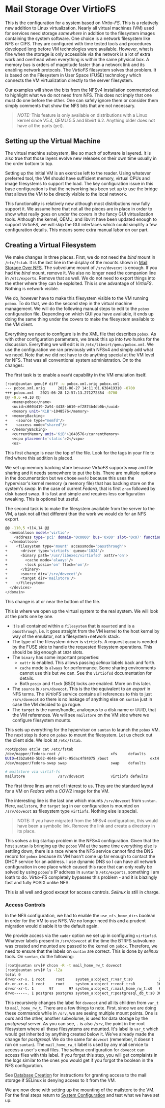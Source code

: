 # Mail Storage Over VirtioFS
This is the configuration for a system based on *Virtio-FS*.
This is a relatively new addition to Linux virtualization.
Nearly all virtual machines (VM) used for services need storage *somewhere* in addition
to the filesystem images containing the system software.
One choice is a network filesystem like NFS or CIFS.
They are configured with time tested tools and procedures developed long before VM
technologies were available.
However, what is fine when the storage is only accessible via the
network is a lot of extra work and overhead when everything is within the same
physical box.
A memory bus is orders of magnitude faster than a network link and its enabling
network protocols.
The *VirtioFS* filesystem solves that problem.
It is based on the Filesystem in User Space (FUSE) technology which connects the
VM virtualization directly to the server filesystem.

Our examples will show the bits from the NFSv4 installation commented out to
highlight what we do not need from NFS.
This does not imply that one must do one before the other.
One can safely ignore them or consider them simply comments that show
the NFS bits that are not necessary.

>*NOTE:* This feature is only available on distributions with a Linux kernel since
V5.4, QEMU 5.5 and libvirt 6.2. Anything older does not have all the parts (yet).

## Setting up the Virtual Machine
The virtual machine subsystem, like so much of software is layered.
It is also true that those layers evolve new releases on their own time usually
in the order bottom to top.

Setting up the initial VM is an exercise left to the reader.
Using whatever preferred tool, the VM should have sufficient memory, virtual
CPUs and image filesystems to support the load. The key configuration issue
in this base configuration is that the networking has been set up to use
the bridge that allows the VM to be directly visible to the local network.

This functionality is relatively new although most distributions now fully
support it.
We assume here that not all the pieces are in place in order to show what
really goes on under the covers in the fancy GUI virtualization tools.
Although the kernel, QEMU, and libvirt have been updated enough to support
*VirtioFS*, we will skip the GUI interfaces which could simplify
a few configuration details.
This means some extra manual labor on our part.

## Creating a Virtual Filesystem
We make changes in three places. First, we do not need the *bind* mount in
`/etc/fstab`. It is the last line in the display of the mounts
shown in [Mail Storage Over NFS](nfs_storage.md).
The subvolume mount of `/srv/dovecot` is enough.
If you had the *bind* mount, remove it.
We also no longer need the companion line in `/etc/exports`.
Remove that as well. We do not need to export things into the ether where they
can be exploited.
This is one advantage of *VirtioFS*. Nothing is network visible.

We do, however have to make this filesystem visible to the VM running `pobox`.
To do that, we do the second step in the virtual machine management.
We will do the following manual steps to edit to the `pobox`
configuration file.
Depending on which GUI you have available, it ends up doing the same thing
under the covers to make the filesystem available to the VM client.

Everything we need to configure is in the XML file that describes `pobox`.
As with other configuration parameters, we break this up into two hunks
for the discussion.
Everything we will edit is in `/etc/libvirt/qemu/pobox.xml`.
We use the configuration we ran previously with NFSv4 and simply add what
we need. Note that we did not have to do anything special at the VM level
for NFS. That was all conventional system administration.
On to the changes:

The first task is to enable a `memfd` capability in the VM emulation itself.

```bash
[root@suntan qemu]# diff -u pobox.xml.orig pobox.xml
--- pobox.xml.orig      2021-06-27 14:11:01.638419310 -0700
+++ pobox.xml   2021-06-28 12:57:13.271272354 -0700
@@ -9,6 +9,10 @@
   <name>pobox</name>
   <uuid>c6604419-2a94-4438-b610-ef2874b4db0b</uuid>
   <memory unit='KiB'>1048576</memory>
+  <memoryBacking>
+    <source type="memfd"/>
+    <access mode="shared"/>
+  </memoryBacking>
   <currentMemory unit='KiB'>1048576</currentMemory>
   <vcpu placement='static'>2</vcpu>
   <os>
```
This first change is near the top of the file.
Look for the tags in your file to find where this addition is placed.

We set up memory backing store because *VirtioFS* supports `mmap` and file sharing
and it needs somewhere to put the bits.
There are multiple options in the documentation but we chose `memfd` because this
uses the hypervisor's kernel memory (a memory file) that has backing store on the
system's *swap*. In the case of current *Fedora*, that is first `zram` followed
by disk based swap. It is fast and simple and requires less configuration tweaking.
This is optional but useful.

The second task is to make the filesystem available from the server to the VM, a task not all that
different than the work we would do for an NFS export.

   ```bash
@@ -110,5 +114,14 @@
     <memballoon model='virtio'>
       <address type='pci' domain='0x0000' bus='0x00' slot='0x07' function='0x0'/>
     </memballoon>
+    <filesystem type='mount' accessmode='passthrough'>
+      <driver type='virtiofs' queue='1024'/>
+      <binary path='/usr/libexec/virtiofsd' xattr='on'>
+        <cache mode='always'/>
+        <lock posix='on' flock='on'/>
+      </binary>
+      <source dir='/srv/dovecot'/>
+      <target dir='mailstore'/>
+    </filesystem>
     </devices>
 </domain>

```

This change is at or near the bottom of the file.

This is where we open up the virtual system to the real system. We will look at
the parts one by one.
* It is all contained within a `filesystem` that is `mount`ed and is a
`passthrough`, i.e. it goes straight from the VM kernel to the host kernel by
way of the emulator, not a filesystem+network stack.
* The type of the filesystem driver is `virtiofs`.
A request `queue` is needed by the FUSE side to handle the requested filesystem operations.
This should be big enough at `1024` slots.
* The `binary` has some important properties:
  * `xattr` is enabled. This allows passing *selinux* labels back and forth.
  * `cache` mode is `always` for performance. Some sharing environments cannot use
  this but we can. See the `virtiofsd` documentation for details.
  * Both `posix` and `flock` (BSD) locks are enabled. More on this later.
* The `source` is `/srv/dovecot`. This is the the equivalent to an *export* in
NFS terms. The *VirtioFS* service contains all references to this to just
`/srv/dovecot` so there is no leakage of anything else on `suntan` just in
case the VM decided to go rogue.
* The `target` is the name/handle, analogous to a disk name or UUID, that the VM references.
We will see `mailstore` on the VM side where we configure filesystem mounts.

This sets up everything for the hypervisor on `suntan` to launch the `pobox` VM.
The next step is done on `pobox` to mount the filesystem.
Let us check out the client side. We look at `/etc/fstab`.

```bash
root@pobox etc]# cat /etc/fstab
/dev/mapper/fedora-root /                       xfs     defaults        0 0
UUID=43b2a048-5b62-4648-a67c-95dac4f84075 /boot                   ext4    defaults        1 2
/dev/mapper/fedora-swap swap                    swap    defaults        0 0

# mailstore via virtif-fs
mailstore               /srv/dovecot            virtiofs defaults       0 0

```

The first three lines are not of interest to us.
They are the standard layout for a VM on *Fedora* with a *COW2* image for the VM.

The interesting line is the last one which mounts `/srv/dovecot` from `suntan`.
Here, `mailstore`, the `target` tag in our configuration is mounted on
`/srv/dovecot` as filesystem type `virtiofs`. Nothing else is special.

>NOTE: If you have migrated from the NFSv4 configuration, this would have been
a symbolic link. Remove the link and create a directory in its place.

This solves a big startup problem in the NFSv4 configuration.
Given that the host `suntan` is bringing up the `pobox` VM at the same time
everything else is settling down, there is a race where the NFS service
cannot find the DNS record for `pobox` because its VM hasn't come up far
enough to contact the DHCP service for an address. I use dynamic DNS so I
can have all network configuration in one place which caused this race
that can only really be solved by using `pobox`'s IP address in
`suntan`'s `/etc/exports`, something I am loath to do. *Virtio-FS*
completely bypasses this problem - and it is blazingly fast and fully
POSIX unlike NFS.

This is all well and good except for access controls. *Selinux* is still
in charge.

### Access Controls
In the NFS configuration, we had to enable the `use_nfs_home_dirs` boolean
in order for the VM to use NFS.
We no longer need this and a prudent migration would disable it to the
default again.

We provide access via the `xaddr` option we set up in configuring
`virtiofsd`.
Whatever labels present in `/srv/dovecot` at the time the BTRFS subvolume
was created and mounted are passed to the kernel on `pobox`.
Therefore, we need to ensure that the labels on `suntan` are correct.
This is done by *selinux* tools. On `suntan`, do the following:

```bash
[root@suntan srv]# chcon -R -t mail_home_rw_t dovecot
[root@suntan srv]# ls -lZa
total 0
drwxr-xr-x. 1 root     root     system_u:object_r:var_t:s0            26 Jan 25 22:05 .
dr-xr-xr-x. 1 root     root     system_u:object_r:root_t:s0          162 Jun 26 17:39 ..
drwxr-xr-t. 1       97       97 system_u:object_r:mail_home_rw_t:s0   66 Jun 18 08:44 dovecot
drwx------. 1 postgres postgres system_u:object_r:postgresql_db_t:s0 300 Jun 26 19:43 pgdata
```
This recursively changes the label for `dovecot` and all its children
from `var_t` to `mail_home_rw_t`.
There are a few things to note. First, since we are doing these commands while in
`/srv`, we are seeing multiple mount points. One is ours and the other, another
subvolume, is used for data storage by the *postgresql* server.
As you can see, `.` is also `/srv`, the point in the root filesystem where all these
filesystems are mounted. It's label is `var_t` which would get inherited by anything
created below it. We've already made the change for *postgresql*.
We do the same for `dovecot` (remember, it doesn't run on `suntan`).
The `mail_home_rw_t` label is used by any mail service to access a user's email files.
The *selinux* configuration for `dovecot` can access files with this label.
If you forget this step, you will get complaints in the logs similar to the ones
you would get if you forgot the boolean in the NFS configuration.

See [Database Creation](database_setup.md) for instructions for granting access
to the mail storage if SELinux is denying access to it from the VM.

We are now done with setting up the mounting of the mailstore to the VM. For the final
steps return to [System Configuration](system_configuration.md) and test what we
have set up.
